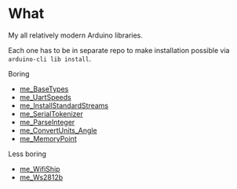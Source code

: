 # What

My all relatively modern Arduino libraries.

Each one has to be in separate repo to make installation possible
via `arduino-cli lib install`.

Boring
  * [me_BaseTypes][me_BaseTypes]
  * [me_UartSpeeds][me_UartSpeeds]
  * [me_InstallStandardStreams][me_InstallStandardStreams]
  * [me_SerialTokenizer][me_SerialTokenizer]
  * [me_ParseInteger][me_ParseInteger]
  * [me_ConvertUnits_Angle][me_ConvertUnits_Angle]
  * [me_MemoryPoint][me_MemoryPoint]

Less boring
  * [me_WifiShip][me_WifiShip]
  * [me_Ws2812b][me_Ws2812b]

[me_BaseTypes]: https://github.com/martin-eden/Embedded-me_BaseTypes
[me_UartSpeeds]: https://github.com/martin-eden/Embedded-me_UartSpeeds
[me_InstallStandardStreams]: https://github.com/martin-eden/Embedded-me_InstallStandardStreams
[me_SerialTokenizer]: https://github.com/martin-eden/Embedded-me_SerialTokenizer
[me_ParseInteger]: https://github.com/martin-eden/Embedded-me_ParseInteger
[me_ConvertUnits_Angle]:https://github.com/martin-eden/Embedded-me_ConvertUnits_Angle
[me_MemoryPoint]:https://github.com/martin-eden/Embedded-me_MemoryPoint

[me_WifiShip]: https://github.com/martin-eden/EmbeddedCpp_me_WifiShip
[me_Ws2812b]: https://github.com/martin-eden/EmbeddedCpp-me_Ws2812b
